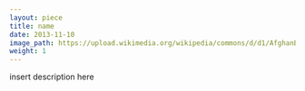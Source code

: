 ```yaml
---
layout: piece
title: name
date: 2013-11-10
image_path: https://upload.wikimedia.org/wikipedia/commons/d/d1/AfghanBiscuit.jpg
weight: 1
---
```


insert description here